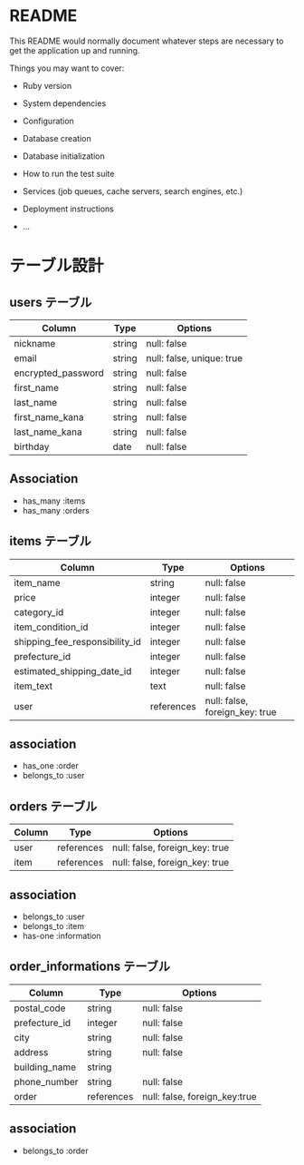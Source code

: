 # README

This README would normally document whatever steps are necessary to get the
application up and running.

Things you may want to cover:

* Ruby version

* System dependencies

* Configuration

* Database creation

* Database initialization

* How to run the test suite

* Services (job queues, cache servers, search engines, etc.)

* Deployment instructions

* ...

# テーブル設計

## users テーブル

| Column             | Type     | Options     |
| ------------------ | ------   | ----------- |
| nickname           | string   | null: false |
| email              | string   | null: false, unique: true |
| encrypted_password | string   | null: false |
| first_name         | string   | null: false |
| last_name          | string   | null: false |
| first_name_kana    | string   | null: false |
| last_name_kana     | string   | null: false |
| birthday           | date     | null: false |

## Association
- has_many :items
- has_many :orders

## items テーブル

| Column                        | Type       | Options     |
| ----------------------------- | ---------- | ----------- |
| item_name                     | string     | null: false |
| price                         | integer    | null: false |
| category_id                   | integer    | null: false |
| item_condition_id             | integer    | null: false |
| shipping_fee_responsibility_id| integer    | null: false |
| prefecture_id                 | integer    | null: false |
| estimated_shipping_date_id    | integer    | null: false |
| item_text                     | text       | null: false |
| user                          | references | null: false, foreign_key: true |

## association
- has_one :order
- belongs_to :user

## orders テーブル

| Column        | Type       | Options                        |
| ------------- | ---------- | ------------------------------ |
| user          | references | null: false, foreign_key: true |
| item          | references | null: false, foreign_key: true |

## association
- belongs_to :user
- belongs_to :item
- has-one :information

## order_informations テーブル

| Column        | Type       | Options     |
| ------------- | ---------- | ----------- |
| postal_code   | string     | null: false |
| prefecture_id | integer    | null: false |
| city          | string     | null: false |
| address       | string     | null: false |
| building_name | string     |             |
| phone_number  | string     | null: false |
| order         | references | null: false, foreign_key:true |

## association
- belongs_to :order